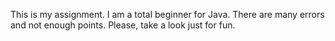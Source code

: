 This is my assignment.
I am a total beginner for Java.
There are many errors and not enough points.
Please, take a look just for fun.
